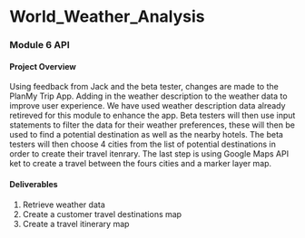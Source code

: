 # World_Weather_Analysis
### Module 6 API 

#### Project Overview
Using feedback from Jack and the beta tester, changes are made to the PlanMy Trip App. Adding in the weather description to the weather data to improve user experience.
We have used weather description data already retireved for this module to enhance the app. Beta testers will then use input statements to filter the data for their weather preferences, these will then be used to find a potential destination as well as the nearby hotels. The beta testers will then choose 4 cities from the list of potential destinations in order to create their travel itenrary. The last step is using Google Maps API ket to create a travel between the fours cities and a marker layer map.

#### Deliverables
1. Retrieve weather data
2. Create a customer travel destinations map
3. Create a travel itinerary map


